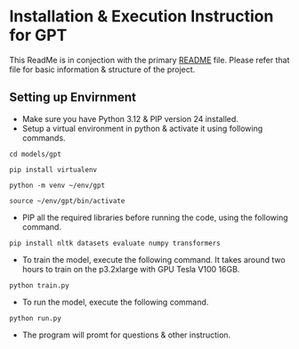 # Installation & Execution Instruction for GPT
This ReadMe is in conjection with the primary [README](../../README.md) file. Please refer that file for basic information & structure of the project.

## Setting up Envirnment
* Make sure you have Python 3.12 & PIP version 24 installed.
* Setup a virtual environment in python & activate it using following commands.

`cd models/gpt`

`pip install virtualenv`

`python -m venv ~/env/gpt`

`source ~/env/gpt/bin/activate`

* PIP all the required libraries before running the code, using the following command.

`pip install nltk datasets evaluate numpy transformers`

* To train the model, execute the following command. It takes around two hours to train on the p3.2xlarge with GPU Tesla V100 16GB.

`python train.py`

* To run the model, execute the following command. 

`python run.py`

* The program will promt for questions & other instruction.
